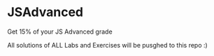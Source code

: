 # JSAdvanced
Get 15% of your JS Advanced grade

All solutions of ALL Labs and Exercises will be pusghed to this repo :)
